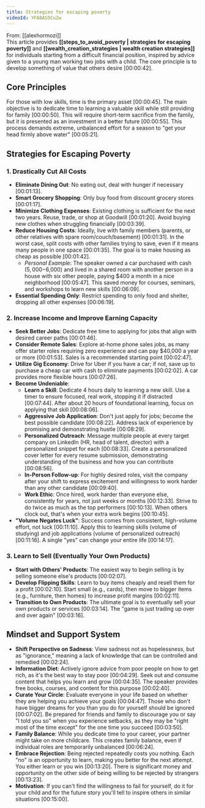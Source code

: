 ```yaml
---
title: Strategies for escaping poverty
videoId: YFA8AS5Cu2w
---
```


From: [[alexhormozi]] <br/> 
This article provides **[[steps_to_avoid_poverty | strategies for escaping poverty]]** and **[[wealth_creation_strategies | wealth creation strategies]]** for individuals starting from a difficult financial position, inspired by advice given to a young man working two jobs with a child. The core principle is to develop something of value that others desire <a class="yt-timestamp" data-t="00:00:42">[00:00:42]</a>.

## Core Principles

For those with low skills, time is the primary asset <a class="yt-timestamp" data-t="00:00:45">[00:00:45]</a>. The main objective is to dedicate time to learning a valuable skill while still providing for family <a class="yt-timestamp" data-t="00:00:50">[00:00:50]</a>. This will require short-term sacrifice from the family, but it is presented as an investment in a better future <a class="yt-timestamp" data-t="00:00:55">[00:00:55]</a>. This process demands extreme, unbalanced effort for a season to "get your head firmly above water" <a class="yt-timestamp" data-t="00:05:21">[00:05:21]</a>.

## Strategies for Escaping Poverty

### 1. Drastically Cut All Costs

*   **Eliminate Dining Out**: No eating out, deal with hunger if necessary <a class="yt-timestamp" data-t="00:01:13">[00:01:13]</a>.
*   **Smart Grocery Shopping**: Only buy food from discount grocery stores <a class="yt-timestamp" data-t="00:01:17">[00:01:17]</a>.
*   **Minimize Clothing Expenses**: Existing clothing is sufficient for the next two years. Reuse, trade, or shop at Goodwill <a class="yt-timestamp" data-t="00:01:20">[00:01:20]</a>. Avoid buying new clothes when struggling financially <a class="yt-timestamp" data-t="00:03:39">[00:03:39]</a>.
*   **Reduce Housing Costs**: Ideally, live with family members (parents, or other relatives with spare room/couch/basement) <a class="yt-timestamp" data-t="00:01:31">[00:01:31]</a>. In the worst case, split costs with other families trying to save, even if it means many people in one space <a class="yt-timestamp" data-t="00:01:35">[00:01:35]</a>. The goal is to make housing as cheap as possible <a class="yt-timestamp" data-t="00:01:42">[00:01:42]</a>.
    *   *Personal Example*: The speaker owned a car purchased with cash ($5,000-$6,000) and lived in a shared room with another person in a house with six other people, paying $400 a month in a nice neighborhood <a class="yt-timestamp" data-t="00:05:47">[00:05:47]</a>. This saved money for courses, seminars, and workshops to learn new skills <a class="yt-timestamp" data-t="00:06:09">[00:06:09]</a>.
*   **Essential Spending Only**: Restrict spending to only food and shelter, dropping all other expenses <a class="yt-timestamp" data-t="00:06:19">[00:06:19]</a>.

### 2. Increase Income and Improve Earning Capacity

*   **Seek Better Jobs**: Dedicate free time to applying for jobs that align with desired career paths <a class="yt-timestamp" data-t="00:01:46">[00:01:46]</a>.
*   **Consider Remote Sales**: Explore at-home phone sales jobs, as many offer starter roles requiring zero experience and can pay $40,000 a year or more <a class="yt-timestamp" data-t="00:01:53">[00:01:53]</a>. Sales is a recommended starting point <a class="yt-timestamp" data-t="00:02:47">[00:02:47]</a>.
*   **Utilize Gig Economy**: Drive for Uber if you have a car; if not, save up to purchase a cheap car with cash to eliminate payments <a class="yt-timestamp" data-t="00:02:02">[00:02:02]</a>. A car provides more flexible hours <a class="yt-timestamp" data-t="00:07:26">[00:07:26]</a>.
*   **Become Undeniable**:
    *   **Learn a Skill**: Dedicate 4 hours daily to learning a new skill. Use a timer to ensure focused, real work, stopping it if distracted <a class="yt-timestamp" data-t="00:07:44">[00:07:44]</a>. After about 20 hours of foundational learning, focus on applying that skill <a class="yt-timestamp" data-t="00:08:06">[00:08:06]</a>.
    *   **Aggressive Job Application**: Don't just apply for jobs; become the best possible candidate <a class="yt-timestamp" data-t="00:08:22">[00:08:22]</a>. Address lack of experience by promising and demonstrating hustle <a class="yt-timestamp" data-t="00:08:29">[00:08:29]</a>.
    *   **Personalized Outreach**: Message multiple people at every target company on LinkedIn (HR, head of talent, director) with a personalized snippet for each <a class="yt-timestamp" data-t="00:08:33">[00:08:33]</a>. Create a personalized cover letter for every resume submission, demonstrating understanding of the business and how you can contribute <a class="yt-timestamp" data-t="00:08:56">[00:08:56]</a>.
    *   **In-Person Follow-up**: For highly desired roles, visit the company after your shift to express excitement and willingness to work harder than any other candidate <a class="yt-timestamp" data-t="00:09:40">[00:09:40]</a>.
    *   **Work Ethic**: Once hired, work harder than everyone else, consistently for years, not just weeks or months <a class="yt-timestamp" data-t="00:12:33">[00:12:33]</a>. Strive to do twice as much as the top performers <a class="yt-timestamp" data-t="00:10:13">[00:10:13]</a>. When others clock out, that's when your extra work begins <a class="yt-timestamp" data-t="00:10:45">[00:10:45]</a>.
*   **"Volume Negates Luck"**: Success comes from consistent, high-volume effort, not luck <a class="yt-timestamp" data-t="00:11:10">[00:11:10]</a>. Apply this to learning skills (volume of studying) and job applications (volume of personalized outreach) <a class="yt-timestamp" data-t="00:11:16">[00:11:16]</a>. A single "yes" can change your entire life <a class="yt-timestamp" data-t="00:14:17">[00:14:17]</a>.

### 3. Learn to Sell (Eventually Your Own Products)

*   **Start with Others' Products**: The easiest way to begin selling is by selling someone else's products <a class="yt-timestamp" data-t="00:02:07">[00:02:07]</a>.
*   **Develop Flipping Skills**: Learn to buy items cheaply and resell them for a profit <a class="yt-timestamp" data-t="00:02:10">[00:02:10]</a>. Start small (e.g., cards), then move to bigger items (e.g., furniture, then homes) to increase profit margins <a class="yt-timestamp" data-t="00:02:11">[00:02:11]</a>.
*   **Transition to Own Products**: The ultimate goal is to eventually sell your own products or services <a class="yt-timestamp" data-t="00:03:14">[00:03:14]</a>. The "game is just trading up over and over again" <a class="yt-timestamp" data-t="00:03:16">[00:03:16]</a>.

## Mindset and Support System

*   **Shift Perspective on Sadness**: View sadness not as hopelessness, but as "ignorance," meaning a lack of knowledge that can be controlled and remedied <a class="yt-timestamp" data-t="00:02:24">[00:02:24]</a>.
*   **Information Diet**: Actively ignore advice from poor people on how to get rich, as it's the best way to stay poor <a class="yt-timestamp" data-t="00:04:29">[00:04:29]</a>. Seek out and consume content that helps you learn and grow <a class="yt-timestamp" data-t="00:04:35">[00:04:35]</a>. The speaker provides free books, courses, and content for this purpose <a class="yt-timestamp" data-t="00:02:40">[00:02:40]</a>.
*   **Curate Your Circle**: Evaluate everyone in your life based on whether they are helping you achieve your goals <a class="yt-timestamp" data-t="00:04:47">[00:04:47]</a>. Those who don't have bigger dreams for you than you do for yourself should be ignored <a class="yt-timestamp" data-t="00:07:02">[00:07:02]</a>. Be prepared for friends and family to discourage you or say "I told you so" when you experience setbacks, as they may be "right most of the time except" for the one time you succeed <a class="yt-timestamp" data-t="00:03:50">[00:03:50]</a>.
*   **Family Balance**: While you dedicate time to your career, your partner might take on more childcare. This creates family balance, even if individual roles are temporarily unbalanced <a class="yt-timestamp" data-t="00:06:24">[00:06:24]</a>.
*   **Embrace Rejection**: Being rejected repeatedly costs you nothing. Each "no" is an opportunity to learn, making you better for the next attempt. You either learn or you win <a class="yt-timestamp" data-t="00:13:20">[00:13:20]</a>. There is significant money and opportunity on the other side of being willing to be rejected by strangers <a class="yt-timestamp" data-t="00:13:23">[00:13:23]</a>.
*   **Motivation**: If you can't find the willingness to fail for yourself, do it for your child and for the future story you'll tell to inspire others in similar situations <a class="yt-timestamp" data-t="00:15:00">[00:15:00]</a>.